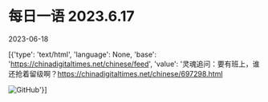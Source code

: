 # 每日一语 2023.6.17

2023-06-18

[{'type': 'text/html', 'language': None, 'base': 'https://chinadigitaltimes.net/chinese/feed', 'value': '灵魂追问：要有班上，谁还抢着留级啊？https://chinadigitaltimes.net/chinese/697298.html

![GitHub](https://chinadigitaltimes.net/chinese/files/2023/06/20230617_dailyquote.png)'}]